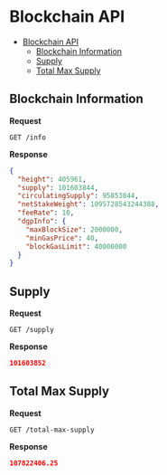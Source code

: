 # Blockchain API

- [Blockchain API](#Blockchain-API)
  - [Blockchain Information](#Blockchain-Information)
  - [Supply](#Supply)
  - [Total Max Supply](#Total-Max-Supply)


## Blockchain Information

**Request**
```
GET /info
```

**Response**
```json
{
  "height": 405961,
  "supply": 101603844,
  "circulatingSupply": 95853844,
  "netStakeWeight": 1095728543244388,
  "feeRate": 10,
  "dgpInfo": {
    "maxBlockSize": 2000000,
    "minGasPrice": 40,
    "blockGasLimit": 40000000
  }
}
```


## Supply

**Request**
```
GET /supply
```

**Response**
```json
101603852
```


## Total Max Supply

**Request**
```
GET /total-max-supply
```

**Response**
```json
107822406.25
```
